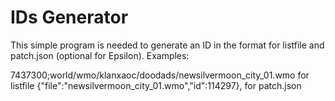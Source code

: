 # IDs Generator
This simple program is needed to generate an ID in the format for listfile and patch.json (optional for Epsilon). Examples:

7437300;world/wmo/klanxaoc/doodads/newsilvermoon_city_01.wmo for listfile
{"file":"newsilvermoon_city_01.wmo","id":114297}, for patch.json
